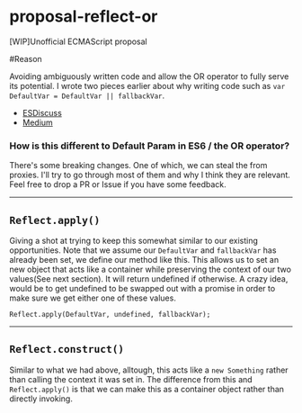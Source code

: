 # proposal-reflect-or
[WIP]Unofficial ECMAScript proposal

#Reason

Avoiding ambiguously written code and allow the OR operator to fully serve its potential. I wrote two pieces earlier about why writing code such as `var DefaultVar = DefaultVar || fallbackVar`. 

- [ESDiscuss](https://esdiscuss.org/topic/new-assignment-operators-not-bit-wise-or)
- [Medium](https://medium.com/@ev1stensberg/iteration-in-javascript-needs-a-tectonic-shift-a74b6554bbd7#.fbksisugx)


### How is this different to Default Param in ES6 / the OR operator?

There's some breaking changes. One of which, we can steal the from proxies. I'll try to go through most of them and why I think they are relevant. Feel free to drop a PR or Issue if you have some feedback.
***
## `Reflect.apply()`

Giving a shot at trying to keep this somewhat similar to our existing opportunities. Note that we assume our `DefaultVar` and `fallbackVar` has already been set, we define our method like this. This allows us to set an new object that acts like a container while preserving the context of our two values(See next section). It will return undefined if otherwise. A crazy idea, would be to get undefined to be swapped out with a promise in order to make sure we get either one of these values. 

`Reflect.apply(DefaultVar, undefined, fallbackVar); `

***
## `Reflect.construct()` 

Similar to what we had above, alltough, this acts like a `new Something` rather than calling the context it was set in. The difference from this and `Reflect.apply()` is that we can make this as a container object rather than directly invoking. 
